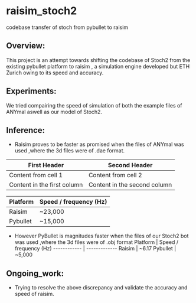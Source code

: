 # raisim_stoch2
codebase transfer of stoch from pybullet to raisim

## Overview:
This project is an attempt towards shifting the codebase of Stoch2 from the existing pybullet platform to raisim , a simulation engine developed but ETH Zurich owing to its speed and accuracy.

## Experiments:
We tried compairing the speed of simulation of both the example files of ANYmal aswell as our model of Stoch2.

## Inference:
* Raisim proves to be faster as promised when the files of ANYmal was used ,where the 3d files were of     .dae format.

First Header | Second Header
------------ | -------------
Content from cell 1 | Content from cell 2
Content in the first column | Content in the second column



Platform | Speed / frequency (Hz)
------------ | -------------
Raisim | ~23,000
Pybullet | ~15,000

* However PyBullet is magnitudes faster when the files of our Stoch2 bot was used ,where the 3d files were of .obj format
Platform | Speed / frequency (Hz)
------------ | -------------
Raisim | ~6.17
Pybullet | ~5,000

## Ongoing_work:
* Trying to resolve the above discrepancy and validate the accuracy and speed of raisim.
